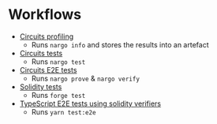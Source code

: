 # Workflows

- [Circuits profiling](./circuits_profile.yml)
  - Runs `nargo info` and stores the results into an artefact
- [Circuits tests](./circuits_test.yml)
  - Runs `nargo test`
- [Circuits E2E tests](./circuits_e2e.yml)
  - Runs `nargo prove` & `nargo verify`
- [Solidity tests](./contract_test.yml)
  - Runs `forge test`
- [TypeScript E2E tests using solidity verifiers](./e2e_test.yml)
  - Runs `yarn test:e2e`
